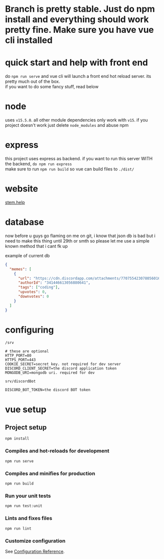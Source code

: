 # Branch is pretty stable. Just do npm install and everything should work pretty fine. **Make sure you have vue cli installed**

# quick start and help with front end

do `npm run serve` and vue cli will launch a front end hot reload server. its pretty much out of the box.  
if you want to do some fancy stuff, read below

# node

uses `v15.5.0`. all other module dependencies only work with `v15`. if you project doesn't work just delete `node_modules` and abuse npm

# express

this project uses express as backend. if you want to run this server WITH the backend, `do npm run express`  
make sure to run `npm run build` so vue can build files to `./dist/`

# website

[stem.help](https://stem.help)

# database

now before u guys go flaming on me on git, i know that json db is bad but i need to make this thing until 29th or smth so please let me use a simple known method that i cant fk up

example of current db
```json
{
  "memes": [
    {
      "url": "https://cdn.discordapp.com/attachments/770755423078056016/804450842748649573/unknown.png",
      "authorId": "341446613056880641",
      "tags": ["coding"],
      "upvotes": 0,
      "downvotes": 0
    }
  ]
}

```

# configuring
`/srv`
```env
# these are optional
HTTP_PORT=80
HTTPS_PORT=443
COOKIE_SECRET=secret key. not required for dev server
DISCORD_CLIENT_SECRET=the discord application token
MONGODB_URI=mongodb uri. required for dev
```

`srv/discordBot`
```env
DISCORD_BOT_TOKEN=the discord BOT token
```

# vue setup

## Project setup

```
npm install
```

### Compiles and hot-reloads for development

```
npm run serve
```

### Compiles and minifies for production

```
npm run build
```

### Run your unit tests

```
npm run test:unit
```

### Lints and fixes files

```
npm run lint
```

### Customize configuration

See [Configuration Reference](https://cli.vuejs.org/config/).
